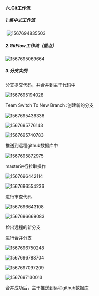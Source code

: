 #### 六.Git工作流

##### 1.集中式工作流

​	![1567694835503](E:\Typora笔记\Pic\1567694835503.png)

##### 2.GitFlow工作流（重点）

![1567695069664](E:\Typora笔记\Pic\1567695069664.png)

##### 3.分支实例

分支提交代码，并合并到主干代码中

![1567695194028](E:\Typora笔记\Pic\1567695194028.png)



Team              Switch To              New  Branch	:创建新的分支

 ![1567695436336](E:\Typora笔记\Pic\1567695436336.png)

![1567695776143](E:\Typora笔记\Pic\1567695776143.png)

![1567695740783](E:\Typora笔记\Pic\1567695740783.png)

推送到远程github数据库中

![1567695872975](E:\Typora笔记\Pic\1567695872975.png)

master进行拉取操作

![1567696442114](E:\Typora笔记\Pic\1567696442114.png)

![1567696554236](E:\Typora笔记\Pic\1567696554236.png)

进行审查代码

![1567696643108](E:\Typora笔记\Pic\1567696643108.png)

![1567696669083](E:\Typora笔记\Pic\1567696669083.png)

检出远程的新分支

进行合并分支

![1567696750248](E:\Typora笔记\Pic\1567696750248.png)

![1567696788704](E:\Typora笔记\Pic\1567696788704.png)

![1567697097209](E:\Typora笔记\Pic\1567697097209.png)

![1567697130013](E:\Typora笔记\Pic\1567697130013.png)

合并成功后，主干推送到远程github数据库